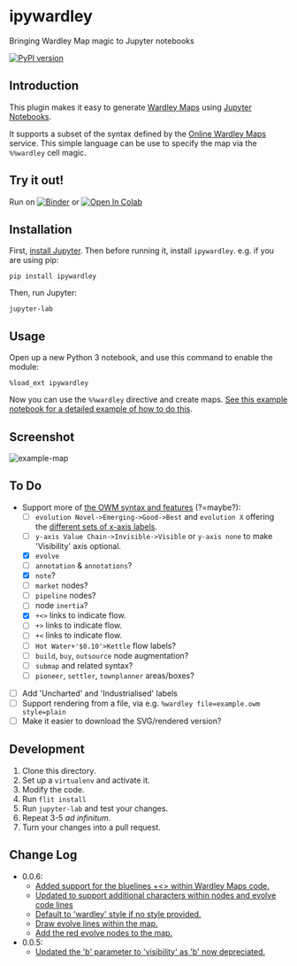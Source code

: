 # ipywardley
Bringing Wardley Map magic to Jupyter notebooks

[![PyPI version](https://badge.fury.io/py/ipywardley.svg)](https://badge.fury.io/py/ipywardley)

## Introduction

This plugin makes it easy to generate [Wardley Maps](https://wardley-maps-community.github.io/awesome-wardley-maps/) using [Jupyter Notebooks](https://jupyter.org/).

It supports a subset of the syntax defined by the [Online Wardley Maps](https://onlinewardleymaps.com/) service. This simple language can be use to specify the map via the `%%wardley` cell magic. 

## Try it out!

Run on [![Binder](https://mybinder.org/badge_logo.svg)](https://mybinder.org/v2/gh/anjackson/ipywardley/main?filepath=test%2Fwardley-maps.ipynb) or [![Open In Colab](https://colab.research.google.com/assets/colab-badge.svg)](https://colab.research.google.com/github/anjackson/ipywardley/blob/main/test/wardley-maps.ipynb)

## Installation

First, [install Jupyter](https://jupyter.org/install). Then before running it, install `ipywardley`. e.g. if you are using pip:

    pip install ipywardley
    
Then, run Jupyter:

    jupyter-lab
    
## Usage

Open up a new Python 3 notebook, and use this command to enable the module:

    %load_ext ipywardley
    
Now you can use the `%%wardley` directive and create maps. [See this example notebook for a detailed example of how to do this](https://github.com/anjackson/ipywardley/blob/main/test/wardley-maps.ipynb).

## Screenshot

![example-map](https://github.com/anjackson/ipywardley/blob/main/doc/example.png)

## To Do

- Support more of [the OWM syntax and features](https://onlinewardleymaps.com/#usage) (?=maybe?):
  - [ ] `evolution Novel->Emerging->Good->Best` and `evolution X` offering the [different sets of x-axis labels](https://twitter.com/swardley/status/1326583279139627008/photo/1). 
  - [ ] `y-axis Value Chain->Invisible->Visible` or `y-axis none` to make 'Visibility' axis optional.
  - [x] `evolve`
  - [ ] `annotation` & `annotations`?
  - [x] `note`?
  - [ ] `market` nodes?
  - [ ] `pipeline` nodes?
  - [ ] node `inertia`?
  - [x] `+<>` links to indicate flow.
  - [ ] `+>` links to indicate flow.
  - [ ] `+<` links to indicate flow.
  - [ ] `Hot Water+'$0.10'>Kettle` flow labels?
  - [ ] `build`, `buy`, `outsource` node augmentation?
  - [ ] `submap` and related syntax?
  - [ ] `pioneer`, `settler`, `townplanner` areas/boxes?
- [ ] Add 'Uncharted' and 'Industrialised' labels
- [ ] Support rendering from a file, via e.g. `%wardley file=example.owm style=plain`
- [ ] Make it easier to download the SVG/rendered version?

## Development

1. Clone this directory.
2. Set up a `virtualenv` and activate it.
3. Modify the code.
4. Run `flit install`
5. Run `jupyter-lab` and test your changes.
6. Repeat 3-5 _ad infinitum_.
7. Turn your changes into a pull request.


## Change Log

- 0.0.6:
  - [Added support for the bluelines +<> within Wardley Maps code.](https://github.com/anjackson/ipywardley/pull/7)
  - [Updated to support additional characters within nodes and evolve code lines](https://github.com/anjackson/ipywardley/pull/8)
  - [Default to 'wardley' style if no style provided.](https://github.com/anjackson/ipywardley/pull/9)
  - [Draw evolve lines within the map.](https://github.com/anjackson/ipywardley/pull/10)
  - [Add the red evolve nodes to the map.](https://github.com/anjackson/ipywardley/pull/11)
- 0.0.5:
  - [Updated the 'b' parameter to 'visibility' as 'b' now depreciated.](https://github.com/anjackson/ipywardley/pull/6)

